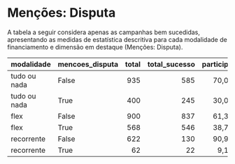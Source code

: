 # Menções: Disputa

A tabela a seguir considera apenas as campanhas bem sucedidas, apresentando as medidas
de estatística descritiva para cada modalidade de financiamento e dimensão em destaque
(Menções: Disputa).

| modalidade   | mencoes_disputa   |   total |   total_sucesso |   particip |   taxa_sucesso |   valor_sucesso |   media_sucesso |   std_sucesso |   min_sucesso |   max_sucesso |
|:-------------|:------------------|--------:|----------------:|-----------:|---------------:|----------------:|----------------:|--------------:|--------------:|--------------:|
| tudo ou nada | False             |     935 |             585 |       70,0 |           62,6 |     17.530.337,95 |        29.966,39 |      50.451,48 |         41,82 |     679.297,66 |
| tudo ou nada | True              |     400 |             245 |       30,0 |           61,3 |      6.532.941,88 |        26.665,07 |      27.722,18 |        787,10 |     163.173,27 |
| flex         | False             |     900 |             837 |       61,3 |           93,0 |     10.673.965,92 |        12.752,65 |      40.423,18 |         10,77 |     708.972,78 |
| flex         | True              |     568 |             546 |       38,7 |           96,1 |      7.688.166,01 |        14.080,89 |      20.311,27 |         11,93 |     133.707,59 |
| recorrente   | False             |     622 |             130 |       90,9 |           20,9 |        34.215,34 |          263,19 |        554,63 |          3,80 |       3.475,05 |
| recorrente   | True              |      62 |              22 |        9,1 |           35,5 |         8.971,62 |          407,80 |       1.065,40 |          1,09 |       5.087,08 |
